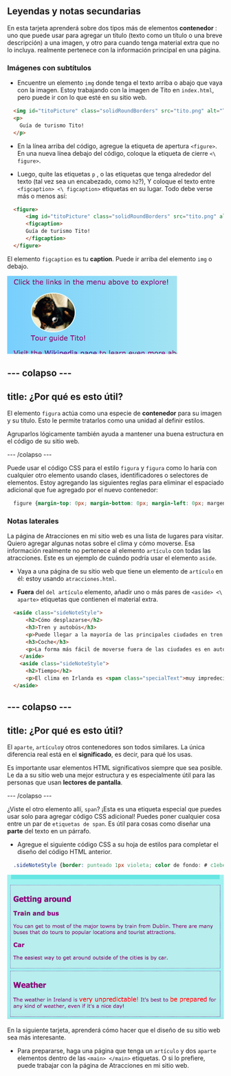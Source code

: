 ## Leyendas y notas secundarias

En esta tarjeta aprenderá sobre dos tipos más de elementos **contenedor** : uno que puede usar para agregar un título (texto como un título o una breve descripción) a una imagen, y otro para cuando tenga material extra que no lo incluya. realmente pertenece con la información principal en una página.

### Imágenes con subtítulos

+ Encuentre un elemento `img` donde tenga el texto arriba o abajo que vaya con la imagen. Estoy trabajando con la imagen de Tito en `index.html`, pero puede ir con lo que esté en su sitio web. 

```html
  <img id="titoPicture" class="solidRoundBorders" src="tito.png" alt="Tito the dog" />          
  <p>
    Guía de turismo Tito!
  </p>
```

+ En la línea arriba del código, agregue la etiqueta de apertura `<figure>`. En una nueva línea debajo del código, coloque la etiqueta de cierre `<\ figure>`.

+ Luego, quite las etiquetas `p` , o las etiquetas que tenga alrededor del texto (tal vez sea un encabezado, como `h2`?), Y coloque el texto entre `<figcaption> <\ figcaption>` etiquetas en su lugar. Todo debe verse más o menos así:

```html
  <figure>
      <img id="titoPicture" class="solidRoundBorders" src="tito.png" alt="Tito the dog" />          
      <figcaption>
      Guía de turismo Tito!
      </figcaption>
  </figure>
```

El elemento `figcaption` es tu **caption**. Puede ir arriba del elemento `img` o debajo.

![Imagen de Tito con una leyenda](images/figureAndCaption.png)

## \--- colapso \---

## title: ¿Por qué es esto útil?

El elemento `figura` actúa como una especie de **contenedor** para su imagen y su título. Esto le permite tratarlos como una unidad al definir estilos.

Agruparlos lógicamente también ayuda a mantener una buena estructura en el código de su sitio web.

\--- /colapso \---

Puede usar el código CSS para el estilo `figura` y `figura` como lo haría con cualquier otro elemento usando clases, identificadores o selectores de elementos. Estoy agregando las siguientes reglas para eliminar el espaciado adicional que fue agregado por el nuevo contenedor:

```css
  figure {margin-top: 0px; margin-bottom: 0px; margin-left: 0px; margen-derecha: 0px; }
```

### Notas laterales

La página de Atracciones en mi sitio web es una lista de lugares para visitar. Quiero agregar algunas notas sobre el clima y cómo moverse. Esa información realmente no pertenece al elemento `artículo` con todas las atracciones. Este es un ejemplo de cuándo podría usar el elemento `aside`.

+ Vaya a una página de su sitio web que tiene un elemento de `artículo` en él: estoy usando `atracciones.html`.

+ **Fuera** del `del artículo` elemento, añadir uno o más pares de `<aside> <\ aparte>` etiquetas que contienen el material extra.

```html
  <aside class="sideNoteStyle">
      <h2>Cómo desplazarse</h2>
      <h3>Tren y autobús</h3>
      <p>Puede llegar a la mayoría de las principales ciudades en tren desde Dublín. Hay muchos autobuses que realizan recorridos por lugares populares y atracciones turísticas.</p>
      <h3>Coche</h3>
      <p>La forma más fácil de moverse fuera de las ciudades es en automóvil.</p>
    </aside>
    <aside class="sideNoteStyle">
      <h2>Tiempo</h2>
      <p>El clima en Irlanda es <span class="specialText">muy impredecible!</span> Lo mejor es <span class="specialText">estar preparado</span> para cualquier tipo de clima, ¡incluso si es un buen día!</p>
  </aside>
```

## \--- colapso \---

## title: ¿Por qué es esto útil?

El `aparte`, `artículo`y otros contenedores son todos similares. La única diferencia real está en el **significado**, es decir, para qué los usas.

Es importante usar elementos HTML significativos siempre que sea posible. Le da a su sitio web una mejor estructura y es especialmente útil para las personas que usan **lectores de pantalla**.

\--- /colapso \---

¿Viste el otro elemento allí, `span`? ¡Esta es una etiqueta especial que puedes usar solo para agregar código CSS adicional! Puedes poner cualquier cosa entre un par de `etiquetas de span`. Es útil para cosas como diseñar una **parte** del texto en un párrafo.

+ Agregue el siguiente código CSS a su hoja de estilos para completar el diseño del código HTML anterior.

```css
  .sideNoteStyle {border: punteado 1px violeta; color de fondo: # c1ebec; relleno: 0.5em; margen: 0.5em; } .specialText {color: # FF4500; tamaño de fuente: más grande; }
```

![Notas adicionales con su propio estilo](images/asidesStyled.png)

En la siguiente tarjeta, aprenderá cómo hacer que el diseño de su sitio web sea más interesante.

+ Para prepararse, haga una página que tenga un `artículo` y dos `aparte` elementos dentro de las `<main> </main>` etiquetas. O si lo prefiere, puede trabajar con la página de Atracciones en mi sitio web.
